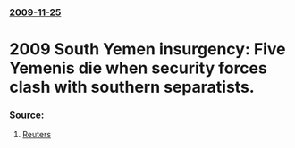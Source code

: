 ### [2009-11-25](/news/2009/11/25/index.md)

#  2009 South Yemen insurgency: Five Yemenis die when security forces clash with southern separatists. 




### Source:

1. [Reuters](http://www.alertnet.org/thenews/newsdesk/GEE5AO0Q1.htm)

